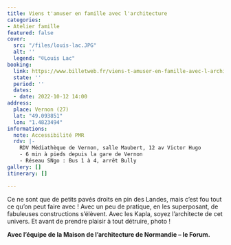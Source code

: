 ```yaml
---
title: Viens t'amuser en famille avec l'architecture
categories:
- Atelier famille
featured: false
cover:
  src: "/files/louis-lac.JPG"
  alt: ''
  legend: "©Louis Lac"
booking:
  link: https://www.billetweb.fr/viens-t-amuser-en-famille-avec-l-architecture
  state: ''
  period: ''
  dates:
  - date: 2022-10-12 14:00
address:
  place: Vernon (27)
  lat: "49.093851"
  lon: "1.4823494"
informations:
  note: Accessibilité PMR
  rdv: |-
    RDV Médiathèque de Vernon, salle Maubert, 12 av Victor Hugo
    - 6 min à pieds depuis la gare de Vernon
    - Réseau SNgo : Bus 1 à 4, arrêt Bully
gallery: []
itinerary: []

---
```

Ce ne sont que de petits pavés droits en pin des Landes, mais c’est fou tout ce qu’on peut faire avec ! Avec un peu de pratique, en les superposant, de fabuleuses constructions s’élèvent. Avec les Kapla, soyez l’architecte de cet univers. Et avant de prendre plaisir à tout détruire, photo !

**Avec l’équipe de la Maison de l’architecture de Normandie – le Forum.**